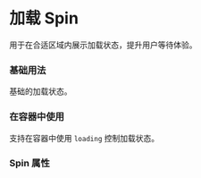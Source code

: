 <script setup lang="ts">
  import props from "../example/spin/props.ts";
</script>

# 加载 Spin
用于在合适区域内展示加载状态，提升用户等待体验。

### 基础用法
基础的加载状态。
<demo-block src="example/spin/basic"></demo-block>

### 在容器中使用
支持在容器中使用 `loading` 控制加载状态。
<demo-block src="example/spin/container"></demo-block>

### Spin 属性

<table-block type="props" :data="props"></table-block>